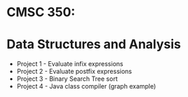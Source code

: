 # CMSC 350:
# Data Structures and Analysis

* Project 1 - Evaluate infix expressions
* Project 2 - Evaluate postfix expressions
* Project 3 - Binary Search Tree sort
* Project 4 - Java class compiler (graph example)
